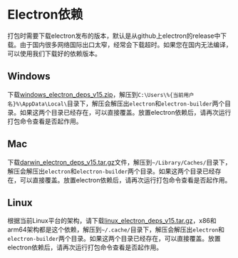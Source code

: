 # Electron依赖
打包时需要下载electron发布的版本，默认是从github上electron的release中下载。由于国内很多网络国际出口太窄，经常会下载超时。如果您在国内无法编译，可以使用我们下载好的依赖版本。

## Windows
下载[windows_electron_deps_v15.zip](http://media.wfcoss.cn/firechat/windows_electron_deps_v15.zip)，解压到```C:\Users\%{当前用户名}%\AppData\Local\```目录下，解压会解压出```electron```和```electron-builder```两个目录。如果这两个目录已经存在，可以直接覆盖。放置electron依赖后，请再次运行打包命令查看是否起作用。

## Mac
下载[darwin_electron_deps_v15.tar.gz](http://media.wfcoss.cn/firechat/darwin_electron_deps_v15.tar.gz)文件，解压到```~/Library/Caches/```目录下，解压会解压出```electron```和```electron-builder```两个目录。如果这两个目录已经存在，可以直接覆盖。放置electron依赖后，请再次运行打包命令查看是否起作用。

## Linux
根据当前Linux平台的架构，请下载[linux_electron_deps_v15.tar.gz](http://media.wfcoss.cn/firechat/linux_electron_deps_v15.tar.gz)，x86和arm64架构都是这个依赖，解压到```~/.cache/```目录下，解压会解压出```electron```和```electron-builder```两个目录。如果这两个目录已经存在，可以直接覆盖。放置electron依赖后，请再次运行打包命令查看是否起作用。
